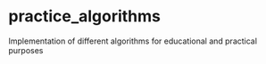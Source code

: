# practice_algorithms
Implementation of different algorithms for educational and practical purposes
